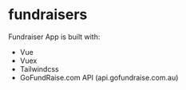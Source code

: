 # fundraisers
Fundraiser App is built with:

- Vue
- Vuex
- Tailwindcss
- GoFundRaise.com API (api.gofundraise.com.au)

##
